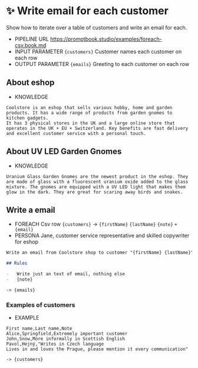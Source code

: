 # ✨ Write email for each customer

Show how to iterate over a table of customers and write an email for each.

-   PIPELINE URL https://promptbook.studio/examples/foreach-csv.book.md
-   INPUT PARAMETER `{customers}` Customer names each customer on each row
-   OUTPUT PARAMETER `{emails}` Greeting to each customer on each row

## About eshop

-   KNOWLEDGE

```text
Coolstore is an eshop that sells various hobby, home and garden products. It has a wide range of products from garden gnomes to kitchen gadgets.
It has 3 physical stores in the UK and a large online store that operates in the UK + EU + Switzerland. Key benefits are fast delivery and excellent customer service with a personal touch.
```

## About UV LED Garden Gnomes

-   KNOWLEDGE

<!-- TODO: ALlow two ```blocks in KNOWLEDGE template -->

```text
Uranium Glass Garden Gnomes are the newest product in the eshop. They are made of glass with a fluorescent uranium oxide added to the glass mixture. The gnomes are equipped with a UV LED light that makes them glow in the dark. They are great for scaring away birds and snakes.
```

## Write a email

<!--
TODO: Allow this syntax and unit test:
-   FOREACH Csv row `{customers}` -> `{firstName},{lastName},{note}`
-->

-   FOREACH Csv row `{customers}` -> `{firstName}` `{lastName}` `{note}` `+{email}`
-   PERSONA Jane, customer service representative and skilled copywriter for eshop
<!--- TODO: Add EXPECT -->

```markdown
Write an email from Coolstore shop to customer "{firstName} {lastName}". Inform him about new product fluorescent Uranium Glass Garden Gnome with build-in UV LED light.

## Rules

-   Write just an text of email, nothing else
-   {note}
```

`-> {emails}`

### Examples of customers

-   EXAMPLE

```csv
First name,Last name,Note
Alice,Springfield,Extremely important customer
John,Snow,More informally in Scottish English
Pavol,Hejný,"Writes in Czech language
Lives in and loves the Prague, please mention it every communication"
```

<!-- TODO: [🧩] Allow to import from 85-foreach.csv -->

`-> {customers}`

<!--

### Examples of emails

TODO: Write

-->

